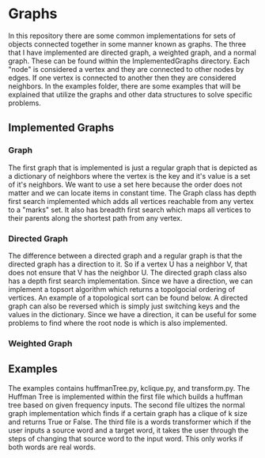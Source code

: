 # Graphs
  In this repository there are some common implementations for sets of objects connected together in some manner known as graphs. The three that I have implemented are directed graph, a weighted graph, and a normal graph. These can be found within the ImplementedGraphs directory. Each "node" is considered a vertex and they are connected to other nodes by edges. If one vertex is connected to another then they are considered neighbors. In the examples folder, there are some examples that will be explained that utilize the graphs and other data structures to solve specific problems. 
  
## Implemented Graphs
### Graph
  The first graph that is implemented is just a regular graph that is depicted as a dictionary of neighbors where the vertex is the key and it's value is a set of it's neighbors. We want to use a set here because the order does not matter and we can locate items in constant time. The Graph class has depth first search implemented which adds all vertices reachable from any vertex to a "marks" set. It also has breadth first search which maps all vertices to their parents along the shortest path from any vertex.

### Directed Graph
  The difference between a directed graph and a regular graph is that the directed graph has a direction to it. So if a vertex U has a neighbor V, that does not ensure that V has the neighbor U. The directed graph class also has a depth first search implementation. Since we have a direction, we can implement a topsort algorithm which returns a topolgocial ordering of vertices. An example of a topological sort can be found below. A directed graph can also be reversed which is simply just switching keys and the values in the dictionary. Since we have a direction, it can be useful for some problems to find where the root node is which is also implemented. 
  
### Weighted Graph

  
## Examples
The examples contains huffmanTree.py, kclique.py, and transform.py. The Huffman Tree is implemented within the first file which builds a huffman tree based on given frequency inputs. The second file ultizes the normal graph implementation which finds if a certain graph has a clique of k size and returns True or False. The third file is a words transformer which if the user inputs a source word and a target word, it takes the user through the steps of changing that source word to the input word. This only works if both words are real words. 
